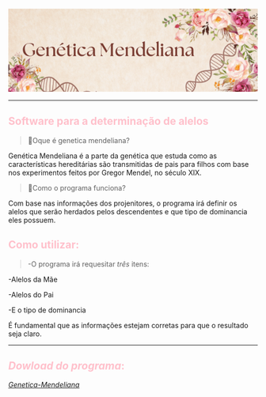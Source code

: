 ![alt text](<Genetica Mendeliana.png>)

-----------------------------------------------
## <span style="color: Pink;">Software para a determinação de alelos</span>

>🌺Oque é genetica mendeliana?

Genética Mendeliana é a parte da genética que estuda como as características hereditárias são transmitidas de pais para filhos com base nos experimentos feitos por Gregor Mendel, no século XIX.

>🌺Como o programa funciona?

Com base nas informações dos projenitores, o programa irá definir os alelos que serão herdados pelos descendentes e que tipo de dominancia eles possuem.

## <span style="color: Pink;">Como utilizar:</span>

>-O programa irá requesitar *três* itens:

-Alelos da Mãe

-Alelos do Pai

-E o tipo de dominancia

É fundamental que as informações estejam corretas para que o resultado seja claro.

---
## <span style="color: Pink;">_Dowload do programa_:</span>

[_Genetica-Mendeliana_]()







